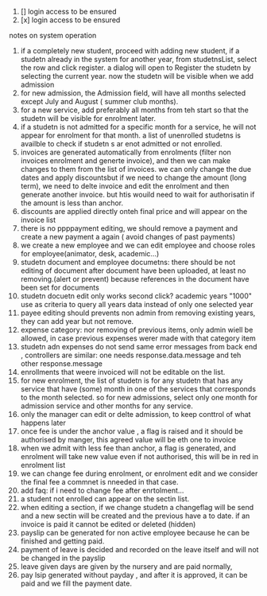 1. [] login access to be ensured 
2. [x] login access to be ensured


 notes on system operation

1. if a completely new student, proceed with adding new student, if a studetn already in the system for another year, from studetnsList, select the row and click register.
a dialog will open to Register the studetn by selecting the current year. now the studetn will be visible when we add admission
2. for new admission, the Admission field, will have all months selected except July and August ( summer club months).
3. for a new service, add preferably all months from teh start so that the studetn will be visible for enrolment later.
4. if a studetn is not admitted for a specific month for a service, he will not appear for enrolment for that month. a list of unenrolled studetns is availble to check if studetn s ar enot admitted or not enrolled.
5. invoices are generated automatically from enrolments (filter non invoices enrolment and generte invoice), and then we can make changes to them from the list of invoices. we can only change the due dates and apply discountsbut if we need to change the amount (long term), we need to delte invoice and edit the enrolment and then generate another invoice. but htis wouild need to wait for authorisatin if the amount is less than anchor.
6. discounts are applied directly onteh final price and will appear on the invoice list
7. there is no ppppayment editing, we should remove a payment and create a new payment a again ( avoid changes of past payments)
8. we create a new employee and we can edit employee and choose roles for employee(animator, desk, academic...)
9. studetn document and employee documetns: there should be not editing of document after document have been uploaded, at least no removing.(alert or prevent) because references in the document have been set for documents
10. studetn docuetn edit only works second click?
academic years "1000" use as criteria to query all years data instead of only one selected year
11. payee editing should prevents non admin from removing existing years, they can add year but not remove.
12. expense category: nor removing of previous items, only  admin wiell be allowed, in case previous expenses werer made with that category item
13. studetn adn expenses do not send same error messages from back end , controllers are similar: one needs response.data.message and teh other response.message
 14. enrollments that weere invoiced will not be editable on the list.
 15. for new enrolment, the list of studetn is for any studetn that has any service that have (some) month in one of the services that corresponds to the month selected.
 so for new admissions, select only one month for admission service and other months for any service.
 16. only the manager can edit or delte admission, to keep conttrol of what happens later
 17. once fee is under the anchor value , a flag is raised and it should be authorised by manger, this agreed value will be eth one to invoice
 18. when we admit with less fee than anchor, a flag is generated, and enrolment will take new value even if not authorised, this will be in red in enrolment list
 19. we can change fee during enrolment, or enrolment edit and we consider the final fee a commnet is nneeded in that case.
 20. add faq: if i need to change fee after enrtolment...
 21. a student not enrolled can appear on the sectin list.
 22. when editing a section, if we change studetn a changeflag will be send and a new sectin will be created and the previous have a to date. 
 if an invoice is paid it cannot be edited or deleted (hidden)
 23. payslip can be generated for non active employee because he can be finished and getting paid.
 24. payment of leave is decided and recorded on the leave itself and will not be changed in the payslip
 25. leave given days are given by the nursery and are paid normally, 
 26. pay lsip generated without payday , and after it is approved, it can be paid and we fill the payment date.
 